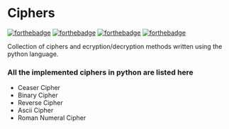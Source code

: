 # Ciphers

[![forthebadge](https://forthebadge.com/images/badges/built-with-love.svg)](https://forthebadge.com)
[![forthebadge](https://forthebadge.com/images/badges/built-with-swag.svg)](https://forthebadge.com)
[![forthebadge](https://forthebadge.com/images/badges/made-with-reason.svg)](https://forthebadge.com)
[![forthebadge](https://forthebadge.com/images/badges/made-with-python.svg)](https://forthebadge.com)

Collection of ciphers and ecryption/decryption methods written using the python language.

### All the implemented ciphers in python are listed here

* Ceaser Cipher
* Binary Cipher
* Reverse Cipher
* Ascii Cipher
* Roman Numeral Cipher
